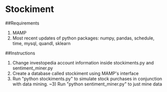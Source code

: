 # Stockiment

##Requirements
1) MAMP
2) Most recent updates of python packages: numpy, pandas, schedule, time, mysql, quandl, sklearn

##Instructions
1) Change investopedia account information inside stockiments.py and sentiment_miner.py
2) Create a database called stockiment using MAMP's interface
3) Run "python stockiments.py" to simulate stock purchases in conjunction with data mining.
~3) Run "python sentiment_miner.py" to just mine data
